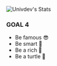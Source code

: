 ![Univdev's Stats](https://github-readme-stats.vercel.app/api?username=univdev)

### GOAL 4
- Be famous 😎
- Be smart 🔧
- Be a rich 💎
- Be a turtle 🐢
